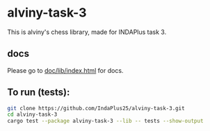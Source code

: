 # alviny-task-3

This is alviny's chess library, made for INDAPlus task 3.
## docs

Please go to [doc/lib/index.html](https://htmlpreview.github.io/?https://raw.githubusercontent.com/IndaPlus25/alviny-task-3/main/doc/lib/index.html) for docs.

## To run (tests):

```bash
git clone https://github.com/IndaPlus25/alviny-task-3.git
cd alviny-task-3
cargo test --package alviny-task-3 --lib -- tests --show-output
```
